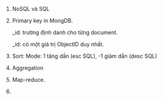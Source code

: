 1. NoSQL và SQL
   
    
2. Primary key in MongDB.
   
    _id: trường định danh cho từng document.
   
    _id: có một giá trị ObjectID duy nhất.
   
3. Sort:
    Mode: 1 tăng dần (esc SQL), -1 giảm dần (desc SQL)
   
4. Aggregation

5. Map-reduce.

6. 
